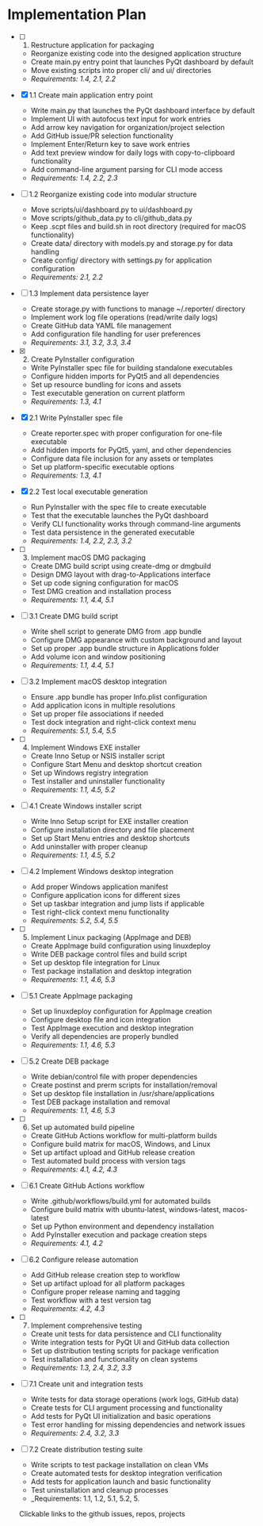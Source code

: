 # Implementation Plan

- [ ] 1. Restructure application for packaging
  - Reorganize existing code into the designed application structure
  - Create main.py entry point that launches PyQt dashboard by default
  - Move existing scripts into proper cli/ and ui/ directories
  - _Requirements: 1.4, 2.1, 2.2_

- [x] 1.1 Create main application entry point
  - Write main.py that launches the PyQt dashboard interface by default
  - Implement UI with autofocus text input for work entries
  - Add arrow key navigation for organization/project selection
  - Add GitHub issue/PR selection functionality
  - Implement Enter/Return key to save work entries
  - Add text preview window for daily logs with copy-to-clipboard functionality
  - Add command-line argument parsing for CLI mode access
  - _Requirements: 1.4, 2.2, 2.3_

- [ ] 1.2 Reorganize existing code into modular structure
  - Move scripts/ui/dashboard.py to ui/dashboard.py
  - Move scripts/github_data.py to cli/github_data.py
  - Keep .scpt files and build.sh in root directory (required for macOS functionality)
  - Create data/ directory with models.py and storage.py for data handling
  - Create config/ directory with settings.py for application configuration
  - _Requirements: 2.1, 2.2_

- [ ] 1.3 Implement data persistence layer
  - Create storage.py with functions to manage ~/.reporter/ directory
  - Implement work log file operations (read/write daily logs)
  - Create GitHub data YAML file management
  - Add configuration file handling for user preferences
  - _Requirements: 3.1, 3.2, 3.3, 3.4_

- [x] 2. Create PyInstaller configuration
  - Write PyInstaller spec file for building standalone executables
  - Configure hidden imports for PyQt5 and all dependencies
  - Set up resource bundling for icons and assets
  - Test executable generation on current platform
  - _Requirements: 1.3, 4.1_

- [x] 2.1 Write PyInstaller spec file
  - Create reporter.spec with proper configuration for one-file executable
  - Add hidden imports for PyQt5, yaml, and other dependencies
  - Configure data file inclusion for any assets or templates
  - Set up platform-specific executable options
  - _Requirements: 1.3, 4.1_

- [x] 2.2 Test local executable generation
  - Run PyInstaller with the spec file to create executable
  - Test that the executable launches the PyQt dashboard
  - Verify CLI functionality works through command-line arguments
  - Test data persistence in the generated executable
  - _Requirements: 1.4, 2.2, 2.3, 3.2_

- [ ] 3. Implement macOS DMG packaging
  - Create DMG build script using create-dmg or dmgbuild
  - Design DMG layout with drag-to-Applications interface
  - Set up code signing configuration for macOS
  - Test DMG creation and installation process
  - _Requirements: 1.1, 4.4, 5.1_

- [ ] 3.1 Create DMG build script
  - Write shell script to generate DMG from .app bundle
  - Configure DMG appearance with custom background and layout
  - Set up proper .app bundle structure in Applications folder
  - Add volume icon and window positioning
  - _Requirements: 1.1, 4.4, 5.1_

- [ ] 3.2 Implement macOS desktop integration
  - Ensure .app bundle has proper Info.plist configuration
  - Add application icons in multiple resolutions
  - Set up proper file associations if needed
  - Test dock integration and right-click context menu
  - _Requirements: 5.1, 5.4, 5.5_

- [ ] 4. Implement Windows EXE installer
  - Create Inno Setup or NSIS installer script
  - Configure Start Menu and desktop shortcut creation
  - Set up Windows registry integration
  - Test installer and uninstaller functionality
  - _Requirements: 1.1, 4.5, 5.2_

- [ ] 4.1 Create Windows installer script
  - Write Inno Setup script for EXE installer creation
  - Configure installation directory and file placement
  - Set up Start Menu entries and desktop shortcuts
  - Add uninstaller with proper cleanup
  - _Requirements: 1.1, 4.5, 5.2_

- [ ] 4.2 Implement Windows desktop integration
  - Add proper Windows application manifest
  - Configure application icons for different sizes
  - Set up taskbar integration and jump lists if applicable
  - Test right-click context menu functionality
  - _Requirements: 5.2, 5.4, 5.5_

- [ ] 5. Implement Linux packaging (AppImage and DEB)
  - Create AppImage build configuration using linuxdeploy
  - Write DEB package control files and build script
  - Set up desktop file integration for Linux
  - Test package installation and desktop integration
  - _Requirements: 1.1, 4.6, 5.3_

- [ ] 5.1 Create AppImage packaging
  - Set up linuxdeploy configuration for AppImage creation
  - Configure desktop file and icon integration
  - Test AppImage execution and desktop integration
  - Verify all dependencies are properly bundled
  - _Requirements: 1.1, 4.6, 5.3_

- [ ] 5.2 Create DEB package
  - Write debian/control file with proper dependencies
  - Create postinst and prerm scripts for installation/removal
  - Set up desktop file installation in /usr/share/applications
  - Test DEB package installation and removal
  - _Requirements: 1.1, 4.6, 5.3_

- [ ] 6. Set up automated build pipeline
  - Create GitHub Actions workflow for multi-platform builds
  - Configure build matrix for macOS, Windows, and Linux
  - Set up artifact upload and GitHub release creation
  - Test automated build process with version tags
  - _Requirements: 4.1, 4.2, 4.3_

- [ ] 6.1 Create GitHub Actions workflow
  - Write .github/workflows/build.yml for automated builds
  - Configure build matrix with ubuntu-latest, windows-latest, macos-latest
  - Set up Python environment and dependency installation
  - Add PyInstaller execution and package creation steps
  - _Requirements: 4.1, 4.2_

- [ ] 6.2 Configure release automation
  - Add GitHub release creation step to workflow
  - Set up artifact upload for all platform packages
  - Configure proper release naming and tagging
  - Test workflow with a test version tag
  - _Requirements: 4.2, 4.3_

- [ ] 7. Implement comprehensive testing
  - Create unit tests for data persistence and CLI functionality
  - Write integration tests for PyQt UI and GitHub data collection
  - Set up distribution testing scripts for package verification
  - Test installation and functionality on clean systems
  - _Requirements: 1.3, 2.4, 3.2, 3.3_

- [ ] 7.1 Create unit and integration tests
  - Write tests for data storage operations (work logs, GitHub data)
  - Create tests for CLI argument processing and functionality
  - Add tests for PyQt UI initialization and basic operations
  - Test error handling for missing dependencies and network issues
  - _Requirements: 2.4, 3.2, 3.3_

- [ ] 7.2 Create distribution testing suite
  - Write scripts to test package installation on clean VMs
  - Create automated tests for desktop integration verification
  - Add tests for application launch and basic functionality
  - Test uninstallation and cleanup processes
  - _Requirements: 1.1, 1.2, 5.1, 5.2, 5.

  Clickable links to the github issues, repos, projects